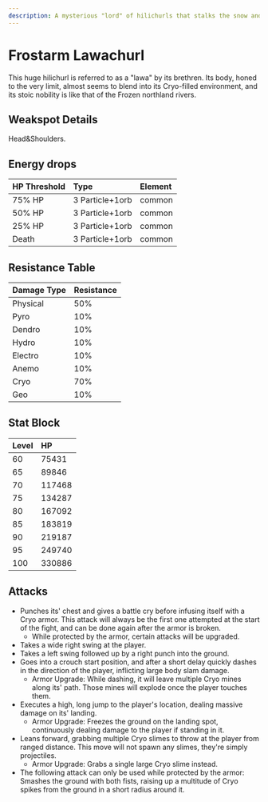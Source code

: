 ```yaml
---
description: A mysterious "lord" of hilichurls that stalks the snow and fog..
---
```


# Frostarm Lawachurl

This huge hilichurl is referred to as a "lawa" by its brethren. Its body, honed to the very limit, almost seems to blend into its Cryo-filled environment, and its stoic nobility is like that of the Frozen northland rivers.

## Weakspot Details

Head&Shoulders.

## Energy drops

| HP Threshold | Type            | Element |
| :----------- | :-------------- | :------ |
| 75% HP       | 3 Particle+1orb | common  |
| 50% HP       | 3 Particle+1orb | common  |
| 25% HP       | 3 Particle+1orb | common  |
| Death        | 3 Particle+1orb | common  |

## Resistance Table

| Damage Type | Resistance |
| :---------- | :--------- |
| Physical    | 50%        |
| Pyro        | 10%        |
| Dendro      | 10%        |
| Hydro       | 10%        |
| Electro     | 10%        |
| Anemo       | 10%        |
| Cryo        | 70%        |
| Geo         | 10%        |

## Stat Block

| Level | HP     |
| :---- | :----- |
| 60    | 75431  |
| 65    | 89846  |
| 70    | 117468 |
| 75    | 134287 |
| 80    | 167092 |
| 85    | 183819 |
| 90    | 219187 |
| 95    | 249740 |
| 100   | 330886 |

## Attacks

* Punches its' chest and gives a battle cry before infusing itself with a Cryo armor. This attack will always be the first one attempted at the start of the fight, and can be done again after the armor is broken.
  * While protected by the armor, certain attacks will be upgraded.
* Takes a wide right swing at the player.
* Takes a left swing followed up by a right punch into the ground.
* Goes into a crouch start position, and after a short delay quickly dashes in the direction of the player, inflicting large body slam damage.
  * Armor Upgrade: While dashing, it will leave multiple Cryo mines along its' path. Those mines will explode once the player touches them.
* Executes a high, long jump to the player's location, dealing massive damage on its' landing.
  * Armor Upgrade: Freezes the ground on the landing spot, continuously dealing damage to the player if standing in it.
* Leans forward, grabbing multiple Cryo slimes to throw at the player from ranged distance. This move will not spawn any slimes, they're simply projectiles.
  * Armor Upgrade: Grabs a single large Cryo slime instead.
* The following attack can only be used while protected by the armor: Smashes the ground with both fists, raising up a multitude of Cryo spikes from the ground in a short radius around it.
